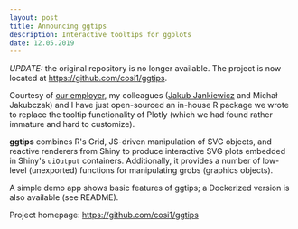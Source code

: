 ```yaml
---
layout: post
title: Announcing ggtips
description: Interactive tooltips for ggplots
date: 12.05.2019
---
```


*UPDATE:* the original repository is no longer available. The project is now located at <https://github.com/cosi1/ggtips>.

Courtesy of [our employer](https://www.roche.com/), my colleagues ([Jakub Jankiewicz](https://jcubic.pl) and Michał Jakubczak) and I have just open-sourced an in-house R package we wrote to replace the tooltip functionality of Plotly (which we had found rather immature and hard to customize).

**ggtips** combines R's Grid, JS-driven manipulation of SVG objects, and reactive renderers from Shiny to produce interactive SVG plots embedded in Shiny's `uiOutput` containers. Additionally, it provides a number of low-level (unexported) functions for manipulating grobs (graphics objects).

A simple demo app shows basic features of ggtips; a Dockerized version is also available (see README).

Project homepage: <https://github.com/cosi1/ggtips>
